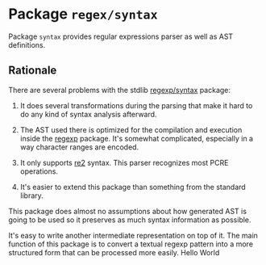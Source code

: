 # Package `regex/syntax`

Package `syntax` provides regular expressions parser as well as AST definitions.

## Rationale

There are several problems with the stdlib [regexp/syntax](https://golang.org/pkg/regexp/syntax/) package:

1. It does several transformations during the parsing that make it
   hard to do any kind of syntax analysis afterward.

2. The AST used there is optimized for the compilation and
   execution inside the [regexp](https://golang.org/pkg/regexp) package.
   It's somewhat complicated, especially in a way character ranges are encoded.

3. It only supports [re2](https://github.com/google/re2/wiki/Syntax) syntax.
   This parser recognizes most PCRE operations.

4. It's easier to extend this package than something from the standard library.

This package does almost no assumptions about how generated AST is going to be used
so it preserves as much syntax information as possible.

It's easy to write another intermediate representation on top of it. The main
function of this package is to convert a textual regexp pattern into a more
structured form that can be processed more easily.
Hello World
